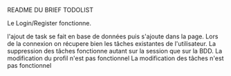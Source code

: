 README DU BRIEF TODOLIST

Le Login/Register fonctionne.

l'ajout de task se fait en base de données puis s'ajoute dans la page.
Lors de la connexion on récupere bien les tâches existantes de l'utilisateur.
La suppression des tâches fonctionne autant sur la session que sur la BDD.
La modification du profil n'est pas fonctionnel
La modification des tâches n'est pas fonctionnel
